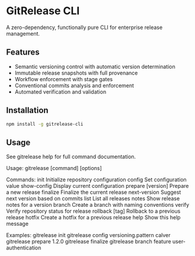 # GitRelease CLI

A zero-dependency, functionally pure CLI for enterprise release management.

## Features

- Semantic versioning control with automatic version determination
- Immutable release snapshots with full provenance
- Workflow enforcement with stage gates
- Conventional commits analysis and enforcement
- Automated verification and validation

## Installation

```bash
npm install -g gitrelease-cli
```

## Usage
See gitrelease help for full command documentation.

Usage: gitrelease [command] [options]

Commands:
  init                    Initialize repository configuration
  config <path> <value>   Set configuration value
  show-config             Display current configuration
  prepare [version]       Prepare a new release
  finalize                Finalize the current release
  next-version            Suggest next version based on commits
  list                    List all releases
  notes <version>         Show release notes for a version
  branch <type> <name>    Create a branch with naming conventions
  verify                  Verify repository status for release
  rollback [tag]          Rollback to a previous release
  hotfix <tag>            Create a hotfix for a previous release
  help                    Show this help message

Examples:
  gitrelease init
  gitrelease config versioning.pattern calver
  gitrelease prepare 1.2.0
  gitrelease finalize
  gitrelease branch feature user-authentication
